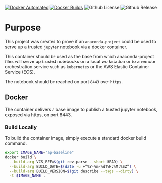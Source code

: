 [![Docker Automated](https://img.shields.io/docker/cloud/automated/amcgrath/ap-notebook-base-image)](https://hub.docker.com/r/amcgrath/ap-notebook-base-image) 
[![Docker Builds](https://img.shields.io/docker/cloud/build/amcgrath/ap-notebook-base-image)](https://hub.docker.com/r/amcgrath/ap-notebook-base-image/builds)
![Github License](https://img.shields.io/github/license/andrew-mcgrath/ap-notebook-base-image)
![Github Release](https://img.shields.io/github/v/release/andrew-mcgrath/ap-notebook-base-image)

# Purpose

This project was created to prove if an `anaconda-project` could be used to serve up a trusted `jupyter` notebook via
a docker container. 

This container should be used as the base from which anaconda-project files will serve up trusted notebooks 
on a local workstation or to a remote orchestration service such as `kubernetes` or the AWS Elastic Container Service 
(ECS).

The notebook should be reached on port `8443` over `https`.

## Docker

The container delivers a base image to publish a trusted jupyter notebook, exposed via https, on port 8443.

### Build Locally

To build the container image, simply execute a standard docker build command.

```bash
export IMAGE_NAME="ap-baseline"
docker build \
  --build-arg VCS_REF=$(git rev-parse --short HEAD) \
  --build-arg BUILD_DATE=$(date -u +”%Y-%m-%dT%H:%M:%SZ”) \
  --build-arg BUILD_VERSION=$(git describe --tags --dirty) \
  -t $IMAGE_NAME .
```
